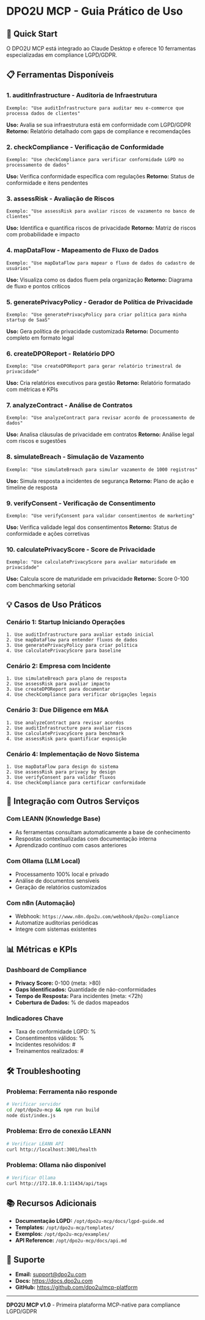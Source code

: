 # DPO2U MCP - Guia Prático de Uso

## 🚀 Quick Start

O DPO2U MCP está integrado ao Claude Desktop e oferece 10 ferramentas especializadas em compliance LGPD/GDPR.

## 📋 Ferramentas Disponíveis

### 1. **auditInfrastructure** - Auditoria de Infraestrutura
```
Exemplo: "Use auditInfrastructure para auditar meu e-commerce que processa dados de clientes"
```
**Uso:** Avalia se sua infraestrutura está em conformidade com LGPD/GDPR
**Retorno:** Relatório detalhado com gaps de compliance e recomendações

### 2. **checkCompliance** - Verificação de Conformidade
```
Exemplo: "Use checkCompliance para verificar conformidade LGPD no processamento de dados"
```
**Uso:** Verifica conformidade específica com regulações
**Retorno:** Status de conformidade e itens pendentes

### 3. **assessRisk** - Avaliação de Riscos
```
Exemplo: "Use assessRisk para avaliar riscos de vazamento no banco de clientes"
```
**Uso:** Identifica e quantifica riscos de privacidade
**Retorno:** Matriz de riscos com probabilidade e impacto

### 4. **mapDataFlow** - Mapeamento de Fluxo de Dados
```
Exemplo: "Use mapDataFlow para mapear o fluxo de dados do cadastro de usuários"
```
**Uso:** Visualiza como os dados fluem pela organização
**Retorno:** Diagrama de fluxo e pontos críticos

### 5. **generatePrivacyPolicy** - Gerador de Política de Privacidade
```
Exemplo: "Use generatePrivacyPolicy para criar política para minha startup de SaaS"
```
**Uso:** Gera política de privacidade customizada
**Retorno:** Documento completo em formato legal

### 6. **createDPOReport** - Relatório DPO
```
Exemplo: "Use createDPOReport para gerar relatório trimestral de privacidade"
```
**Uso:** Cria relatórios executivos para gestão
**Retorno:** Relatório formatado com métricas e KPIs

### 7. **analyzeContract** - Análise de Contratos
```
Exemplo: "Use analyzeContract para revisar acordo de processamento de dados"
```
**Uso:** Analisa cláusulas de privacidade em contratos
**Retorno:** Análise legal com riscos e sugestões

### 8. **simulateBreach** - Simulação de Vazamento
```
Exemplo: "Use simulateBreach para simular vazamento de 1000 registros"
```
**Uso:** Simula resposta a incidentes de segurança
**Retorno:** Plano de ação e timeline de resposta

### 9. **verifyConsent** - Verificação de Consentimento
```
Exemplo: "Use verifyConsent para validar consentimentos de marketing"
```
**Uso:** Verifica validade legal dos consentimentos
**Retorno:** Status de conformidade e ações corretivas

### 10. **calculatePrivacyScore** - Score de Privacidade
```
Exemplo: "Use calculatePrivacyScore para avaliar maturidade em privacidade"
```
**Uso:** Calcula score de maturidade em privacidade
**Retorno:** Score 0-100 com benchmarking setorial

## 💡 Casos de Uso Práticos

### Cenário 1: Startup Iniciando Operações
```
1. Use auditInfrastructure para avaliar estado inicial
2. Use mapDataFlow para entender fluxos de dados
3. Use generatePrivacyPolicy para criar política
4. Use calculatePrivacyScore para baseline
```

### Cenário 2: Empresa com Incidente
```
1. Use simulateBreach para plano de resposta
2. Use assessRisk para avaliar impacto
3. Use createDPOReport para documentar
4. Use checkCompliance para verificar obrigações legais
```

### Cenário 3: Due Diligence em M&A
```
1. Use analyzeContract para revisar acordos
2. Use auditInfrastructure para avaliar riscos
3. Use calculatePrivacyScore para benchmark
4. Use assessRisk para quantificar exposição
```

### Cenário 4: Implementação de Novo Sistema
```
1. Use mapDataFlow para design do sistema
2. Use assessRisk para privacy by design
3. Use verifyConsent para validar fluxos
4. Use checkCompliance para certificar conformidade
```

## 🔗 Integração com Outros Serviços

### Com LEANN (Knowledge Base)
- As ferramentas consultam automaticamente a base de conhecimento
- Respostas contextualizadas com documentação interna
- Aprendizado contínuo com casos anteriores

### Com Ollama (LLM Local)
- Processamento 100% local e privado
- Análise de documentos sensíveis
- Geração de relatórios customizados

### Com n8n (Automação)
- Webhook: `https://www.n8n.dpo2u.com/webhook/dpo2u-compliance`
- Automatize auditorias periódicas
- Integre com sistemas existentes

## 📊 Métricas e KPIs

### Dashboard de Compliance
- **Privacy Score:** 0-100 (meta: >80)
- **Gaps Identificados:** Quantidade de não-conformidades
- **Tempo de Resposta:** Para incidentes (meta: <72h)
- **Cobertura de Dados:** % de dados mapeados

### Indicadores Chave
- Taxa de conformidade LGPD: %
- Consentimentos válidos: %
- Incidentes resolvidos: #
- Treinamentos realizados: #

## 🛠️ Troubleshooting

### Problema: Ferramenta não responde
```bash
# Verificar servidor
cd /opt/dpo2u-mcp && npm run build
node dist/index.js
```

### Problema: Erro de conexão LEANN
```bash
# Verificar LEANN API
curl http://localhost:3001/health
```

### Problema: Ollama não disponível
```bash
# Verificar Ollama
curl http://172.18.0.1:11434/api/tags
```

## 📚 Recursos Adicionais

- **Documentação LGPD:** `/opt/dpo2u-mcp/docs/lgpd-guide.md`
- **Templates:** `/opt/dpo2u-mcp/templates/`
- **Exemplos:** `/opt/dpo2u-mcp/examples/`
- **API Reference:** `/opt/dpo2u-mcp/docs/api.md`

## 🤝 Suporte

- **Email:** support@dpo2u.com
- **Docs:** https://docs.dpo2u.com
- **GitHub:** https://github.com/dpo2u/mcp-platform

---

**DPO2U MCP v1.0** - Primeira plataforma MCP-native para compliance LGPD/GDPR